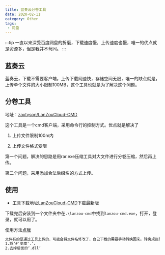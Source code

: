 ```yaml
---
title: 蓝奏云分卷工具
date: 2020-02-11
category: Other
tags:
 - 网盘
---
```


:::tip
一直以来深受百度网盘的折磨，下载速度慢，上传速度也慢，唯一的优点就是资源多，但是我并不苟同。
:::

<!-- more -->

## 蓝奏云

蓝奏云，下载不需要客户端，上传下载网速快，存储空间无限，唯一的缺点就是，上传单个文件的大小限制100MB，这个工具也就是为了解决这个问题。

## 分卷工具

地址：[zaxtyson/LanZouCloud-CMD](https://github.com/zaxtyson/LanZouCloud-CMD)

这个工具是一个cmd客户端，采用命令行的控制方式。优点就是解决了

1. 上传文件限制100m内

2. 上传文件格式受限

第一个问题，解决的思路是用rar.exe压缩工具对大文件进行分卷压缩，然后再上传。

第二个问题，采用添加合法后缀名的方式上传。

## 使用

+ 工具下载地址[LanZouCloud-CMD](https://www.lanzous.com/b0f14h1od)下载最新版

下载完后安装到一个文件夹中在`.\lanzou-cmd`中找到`lanzou-cmd.exe`，打开，登录，就可以用了。

使用方法[点我](https://github.com/zaxtyson/LanZouCloud-CMD/wiki)

```md
文件有的是通过工具上传的，可能会将文件名修改了，自己下载的需要手动转换回来。转换规则是：
1.将‘#’变成‘.’，
2.去掉后面的‘.dll’
```


